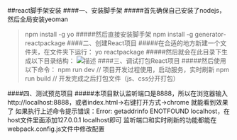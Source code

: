 ##react脚手架安装
####一、安装脚手架
#####首先确保自己安装了nodejs，然后全局安装yeoman
>npm install -g yo
#####然后直接安装脚手架
>npm install -g generator-reactpackage
####二、创建React项目
#####在合适的地方新建一个文件夹，在文件夹下运行：
>yo reactpackage
#####然后就会在此目录下生成以下目录结构：
![描述](https://clearself.github.io/fly/markdown/image/react_yo.png "图片描述")
####三、调试打包React项目
#####然后使用以下命令：
>npm run dev // 项目开发过程使用，启动服务，实时刷新
>npm run build // 开发完成之后打包文件（js、css分开打包）

####四、测试预览项目
#####本项目默认监听端口是8888，所以在浏览器输入 http://localhost:8888，或者index.html->右键打开方式->chrome 就能看到效果了 如果执行上述命令提示错误：Error: getaddrinfo ENOTFOUND localhost，在host文件里面添加127.0.0.1 localhost即可 监听端口和实时刷新的功能都能在webpack.config.js文件中修改配置
